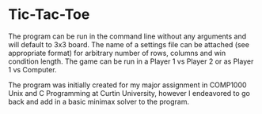 # Tic-Tac-Toe 

The program can be run in the command line without any arguments and will default to 3x3 board. The name of a settings file can be attached (see appropriate format) for arbitrary number of rows, columns and win condition length. The game can be run in a Player 1 vs Player 2 or as Player 1 vs Computer.

The program was initially created for my major assignment in COMP1000 Unix and C Programming at Curtin University, however I endeavored to go back and add in a basic minimax solver to the program.

